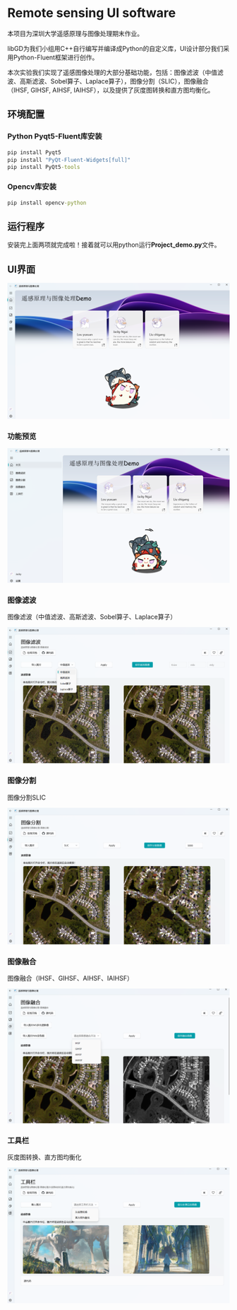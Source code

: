 # Remote sensing UI software

本项目为深圳大学遥感原理与图像处理期末作业。

libGD为我们小组用C++自行编写并编译成Python的自定义库，UI设计部分我们采用Python-Fluent框架进行创作。

本次实验我们实现了遥感图像处理的大部分基础功能，包括：图像滤波（中值滤波、高斯滤波、Sobel算子、Laplace算子），图像分割（SLIC），图像融合（IHSF, GIHSF, AIHSF, IAIHSF），以及提供了灰度图转换和直方图均衡化。

## 环境配置

### Python Pyqt5-Fluent库安装

```cmd
pip install Pyqt5
pip install "PyQt-Fluent-Widgets[full]"
pip install PyQt5-tools
```

### Opencv库安装

```cmd
pip install opencv-python
```

## 运行程序

安装完上面两项就完成啦！接着就可以用python运行**Project_demo.py**文件。

## UI界面

![1705125195100](Photos\resource\Demo\UI界面.png)

### 功能预览

![功能预览](Photos\resource\Demo\功能预览.png)

### 图像滤波

图像滤波（中值滤波、高斯滤波、Sobel算子、Laplace算子）

![图像滤波](Photos\resource\Demo\图像滤波.png)

### 图像分割

图像分割SLIC

![图像分割](Photos\resource\Demo\图像分割.png)

### 图像融合

图像融合（IHSF、GIHSF、AIHSF、IAIHSF）

![图像融合](Photos\resource\Demo\图像融合.png)

### 工具栏

灰度图转换、直方图均衡化

![工具箱](Photos\resource\Demo\工具箱.png)